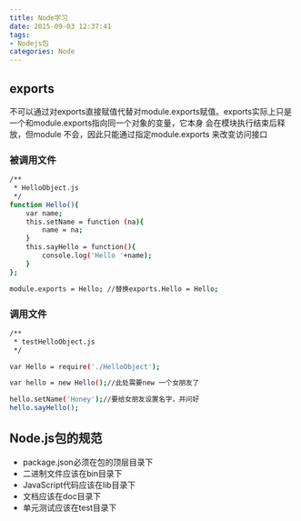 ```yaml
---
title: Node学习
date: 2015-09-03 12:37:41
tags:
- Nodejs包
categories: Node
---
```

## exports
不可以通过对exports直接赋值代替对module.exports赋值。exports实际上只是一个和module.exports指向同一个对象的变量，它本身
会在模块执行结束后释放，但module 不会，因此只能通过指定module.exports 来改变访问接口

### 被调用文件
``` bash
/**
 * HelloObject.js
 */
function Hello(){
    var name;
    this.setName = function (na){
        name = na;
    }
    this.sayHello = function(){
        console.log('Hello '+name);
    }
};

module.exports = Hello; //替换exports.Hello = Hello;
```
### 调用文件
``` bash
/**
 * testHelloObject.js
 */

var Hello = require('./HelloObject');

var hello = new Hello();//此处需要new 一个女朋友了

hello.setName('Honey');//要给女朋友设置名字，并问好
hello.sayHello();
```
## Node.js包的规范
-    package.json必须在包的顶层目录下
-    二进制文件应该在bin目录下
-    JavaScript代码应该在lib目录下
-    文档应该在doc目录下
-    单元测试应该在test目录下


